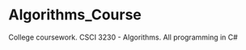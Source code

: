 Algorithms_Course
=================

College coursework. CSCI 3230 - Algorithms. All programming in C#
